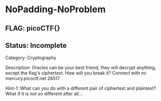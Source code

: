 # NoPadding-NoProblem

## FLAG: picoCTF{}

## Status: Incomplete

Category: Cryptography

Description: Oracles can be your best friend, they will decrypt anything, except the flag's ciphertext. How will you break it? Connect with nc mercury.picoctf.net 28517

Hint-1: What can you do with a different pair of ciphertext and plaintext? What if it is not so different after all...
